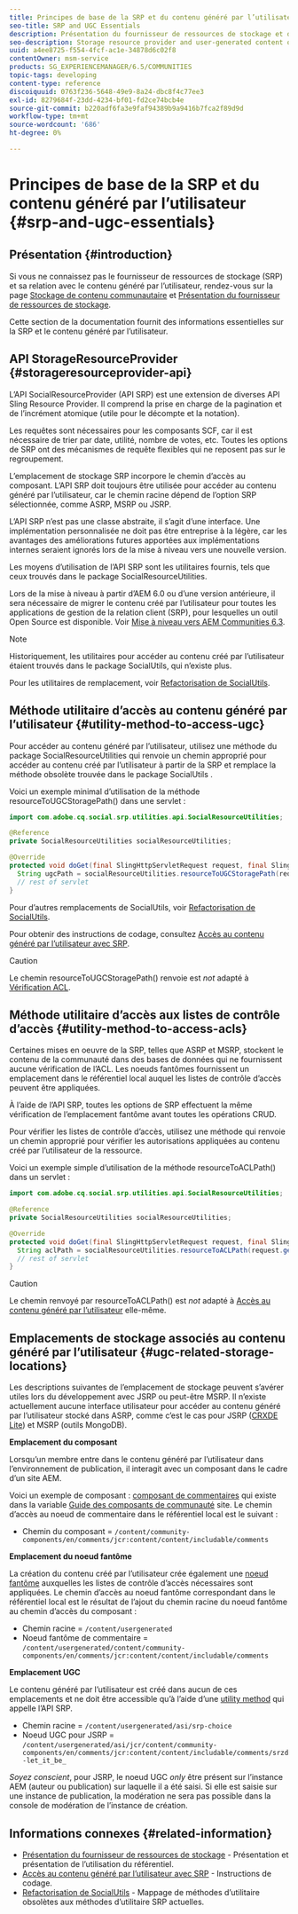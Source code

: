 ```yaml
---
title: Principes de base de la SRP et du contenu généré par l’utilisateur
seo-title: SRP and UGC Essentials
description: Présentation du fournisseur de ressources de stockage et du contenu généré par l’utilisateur
seo-description: Storage resource provider and user-generated content overview
uuid: a4ee8725-f554-4fcf-ac1e-34878d6c02f8
contentOwner: msm-service
products: SG_EXPERIENCEMANAGER/6.5/COMMUNITIES
topic-tags: developing
content-type: reference
discoiquuid: 0763f236-5648-49e9-8a24-dbc8f4c77ee3
exl-id: 8279684f-23dd-4234-bf01-fd2ce74bcb4e
source-git-commit: b220adf6fa3e9faf94389b9a9416b7fca2f89d9d
workflow-type: tm+mt
source-wordcount: '686'
ht-degree: 0%

---
```


# Principes de base de la SRP et du contenu généré par l’utilisateur {#srp-and-ugc-essentials}

## Présentation  {#introduction}

Si vous ne connaissez pas le fournisseur de ressources de stockage (SRP) et sa relation avec le contenu généré par l’utilisateur, rendez-vous sur la page [Stockage de contenu communautaire](working-with-srp.md) et [Présentation du fournisseur de ressources de stockage](srp.md).

Cette section de la documentation fournit des informations essentielles sur la SRP et le contenu généré par l’utilisateur.

## API StorageResourceProvider {#storageresourceprovider-api}

L’API SocialResourceProvider (API SRP) est une extension de diverses API Sling Resource Provider. Il comprend la prise en charge de la pagination et de l’incrément atomique (utile pour le décompte et la notation).

Les requêtes sont nécessaires pour les composants SCF, car il est nécessaire de trier par date, utilité, nombre de votes, etc. Toutes les options de SRP ont des mécanismes de requête flexibles qui ne reposent pas sur le regroupement.

L’emplacement de stockage SRP incorpore le chemin d’accès au composant. L’API SRP doit toujours être utilisée pour accéder au contenu généré par l’utilisateur, car le chemin racine dépend de l’option SRP sélectionnée, comme ASRP, MSRP ou JSRP.

L’API SRP n’est pas une classe abstraite, il s’agit d’une interface. Une implémentation personnalisée ne doit pas être entreprise à la légère, car les avantages des améliorations futures apportées aux implémentations internes seraient ignorés lors de la mise à niveau vers une nouvelle version.

Les moyens d’utilisation de l’API SRP sont les utilitaires fournis, tels que ceux trouvés dans le package SocialResourceUtilities.

Lors de la mise à niveau à partir d’AEM 6.0 ou d’une version antérieure, il sera nécessaire de migrer le contenu créé par l’utilisateur pour toutes les applications de gestion de la relation client (SRP), pour lesquelles un outil Open Source est disponible. Voir [Mise à niveau vers AEM Communities 6.3](upgrade.md).

>[!NOTE]
>
>Historiquement, les utilitaires pour accéder au contenu créé par l’utilisateur étaient trouvés dans le package SocialUtils, qui n’existe plus.
>
>Pour les utilitaires de remplacement, voir [Refactorisation de SocialUtils](socialutils.md).

## Méthode utilitaire d’accès au contenu généré par l’utilisateur {#utility-method-to-access-ugc}

Pour accéder au contenu généré par l’utilisateur, utilisez une méthode du package SocialResourceUtilities qui renvoie un chemin approprié pour accéder au contenu créé par l’utilisateur à partir de la SRP et remplace la méthode obsolète trouvée dans le package SocialUtils .

Voici un exemple minimal d’utilisation de la méthode resourceToUGCStoragePath() dans une servlet :

```java
import com.adobe.cq.social.srp.utilities.api.SocialResourceUtilities;

@Reference
private SocialResourceUtilities socialResourceUtilities;

@Override
protected void doGet(final SlingHttpServletRequest request, final SlingHttpServletResponse response) throws ServletException, IOException {
  String ugcPath = socialResourceUtilities.resourceToUGCStoragePath(request.getResource());
  // rest of servlet
}
```

Pour d’autres remplacements de SocialUtils, voir [Refactorisation de SocialUtils](socialutils.md).

Pour obtenir des instructions de codage, consultez [Accès au contenu généré par l’utilisateur avec SRP](accessing-ugc-with-srp.md).

>[!CAUTION]
>
>Le chemin resourceToUGCStoragePath() renvoie est *not* adapté à [Vérification ACL](srp.md#for-access-control-acls).

## Méthode utilitaire d’accès aux listes de contrôle d’accès {#utility-method-to-access-acls}

Certaines mises en oeuvre de la SRP, telles que ASRP et MSRP, stockent le contenu de la communauté dans des bases de données qui ne fournissent aucune vérification de l’ACL. Les noeuds fantômes fournissent un emplacement dans le référentiel local auquel les listes de contrôle d’accès peuvent être appliquées.

À l’aide de l’API SRP, toutes les options de SRP effectuent la même vérification de l’emplacement fantôme avant toutes les opérations CRUD.

Pour vérifier les listes de contrôle d’accès, utilisez une méthode qui renvoie un chemin approprié pour vérifier les autorisations appliquées au contenu créé par l’utilisateur de la ressource.

Voici un exemple simple d’utilisation de la méthode resourceToACLPath() dans un servlet :

```java
import com.adobe.cq.social.srp.utilities.api.SocialResourceUtilities;

@Reference
private SocialResourceUtilities socialResourceUtilities;

@Override
protected void doGet(final SlingHttpServletRequest request, final SlingHttpServletResponse response) throws ServletException, IOException {
  String aclPath = socialResourceUtilities.resourceToACLPath(request.getResource());
  // rest of servlet
}
```

>[!CAUTION]
>
>Le chemin renvoyé par resourceToACLPath() est *not* adapté à [Accès au contenu généré par l’utilisateur](#utility-method-to-access-acls) elle-même.

## Emplacements de stockage associés au contenu généré par l’utilisateur {#ugc-related-storage-locations}

Les descriptions suivantes de l’emplacement de stockage peuvent s’avérer utiles lors du développement avec JSRP ou peut-être MSRP. Il n’existe actuellement aucune interface utilisateur pour accéder au contenu généré par l’utilisateur stocké dans ASRP, comme c’est le cas pour JSRP ([CRXDE Lite](../../help/sites-developing/developing-with-crxde-lite.md)) et MSRP (outils MongoDB).

**Emplacement du composant**

Lorsqu’un membre entre dans le contenu généré par l’utilisateur dans l’environnement de publication, il interagit avec un composant dans le cadre d’un site AEM.

Voici un exemple de composant : [composant de commentaires](http://localhost:4502/content/community-components/en/comments.html) qui existe dans la variable [Guide des composants de communauté](components-guide.md) site. Le chemin d’accès au noeud de commentaire dans le référentiel local est le suivant :

* Chemin du composant = `/content/community-components/en/comments/jcr:content/content/includable/comments`

**Emplacement du noeud fantôme**

La création du contenu créé par l’utilisateur crée également une [noeud fantôme](srp.md#about-shadow-nodes-in-jcr) auxquelles les listes de contrôle d’accès nécessaires sont appliquées. Le chemin d’accès au noeud fantôme correspondant dans le référentiel local est le résultat de l’ajout du chemin racine du noeud fantôme au chemin d’accès du composant :

* Chemin racine = `/content/usergenerated`
* Noeud fantôme de commentaire = `/content/usergenerated/content/community-components/en/comments/jcr:content/content/includable/comments`

**Emplacement UGC**

Le contenu généré par l’utilisateur est créé dans aucun de ces emplacements et ne doit être accessible qu’à l’aide d’une [utility method](#utility-method-to-access-ugc) qui appelle l’API SRP.

* Chemin racine = `/content/usergenerated/asi/srp-choice`
* Noeud UGC pour JSRP = `/content/usergenerated/asi/jcr/content/community-components/en/comments/jcr:content/content/includable/comments/srzd-let_it_be_`

*Soyez conscient*, pour JSRP, le noeud UGC *only* être présent sur l’instance AEM (auteur ou publication) sur laquelle il a été saisi. Si elle est saisie sur une instance de publication, la modération ne sera pas possible dans la console de modération de l’instance de création.

## Informations connexes {#related-information}

* [Présentation du fournisseur de ressources de stockage](srp.md) - Présentation et présentation de l’utilisation du référentiel.
* [Accès au contenu généré par l’utilisateur avec SRP](accessing-ugc-with-srp.md) - Instructions de codage.
* [Refactorisation de SocialUtils](socialutils.md) - Mappage de méthodes d’utilitaire obsolètes aux méthodes d’utilitaire SRP actuelles.
